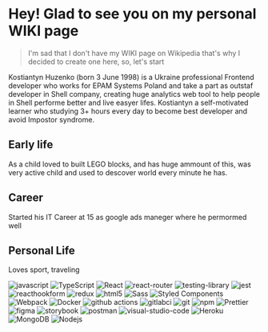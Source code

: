 # Hey! Glad to see you on my personal WIKI page
> I'm sad that I don't have my WIKI page on Wikipedia that's why I decided to create one here, so, let's start

Kostiantyn Huzenko (born 3 June 1998) is a Ukraine professional Frontend developer who works for EPAM Systems Poland and take a part as outstaf developer in Shell company, creating huge analytics web tool to help people in Shell performe better and live easyer lifes. Kostiantyn a self-motivated learner who studying 3+ hours every day to become best developer and avoid Impostor syndrome.

## Early life
As a child loved to built LEGO blocks, and has huge ammount of this, was very active child and used to descover world every minute he has.

## Career
Started his IT Career at 15 as google ads maneger where he permormed well

## Personal Life
Loves sport, traveling



<p>
  <img alt="javascript" src="https://img.shields.io/badge/javascript-%23323330.svg?style=flat-square&logo=javascript&logoColor=%23F7DF1E" />
  <img alt="TypeScript" src="https://img.shields.io/badge/-TypeScript-007ACC?style=flat-square&logo=typescript&logoColor=white" />
  
  <img alt="React" src="https://img.shields.io/badge/-React-45b8d8?style=flat-square&logo=react&logoColor=white" />
  <img alt="react-router" src="https://img.shields.io/badge/React_Router-CA4245?style=flat-square&logo=react-router&logoColor=white" />
  <img alt="testing-library" src="https://img.shields.io/badge/-TestingLibrary-%23E33332?style=flat-square&logo=testing-library&logoColor=white" />
  <img alt="jest" src="https://img.shields.io/badge/-jest-%23C21325?style=flat-square&logo=jest&logoColor=white)" />
  <img alt="reacthookform" src="https://img.shields.io/badge/React%20Hook%20Form-%23EC5990.svg?style=flat-square&logo=reacthookform&logoColor=white" />
  
  <img alt="redux" src="https://img.shields.io/badge/-Redux-764ABC?style=flat-square&logo=redux&logoColor=white" />
  
  <img alt="html5" src="https://img.shields.io/badge/-HTML5-E34F26?style=flat-square&logo=html5&logoColor=white" />
  <img alt="Sass" src="https://img.shields.io/badge/-Sass-CC6699?style=flat-square&logo=sass&logoColor=white" />
  <img alt="Styled Components" src="https://img.shields.io/badge/-Styled_Components-db7092?style=flat-square&logo=styled-components&logoColor=white" />
  
  <img alt="Webpack" src="https://img.shields.io/badge/-Webpack-8DD6F9?style=flat-square&logo=webpack&logoColor=white" /> 
  <img alt="Docker" src="https://img.shields.io/badge/-Docker-46a2f1?style=flat-square&logo=docker&logoColor=white" />
  <img alt="github actions" src="https://img.shields.io/badge/-Github_Actions-2088FF?style=flat-square&logo=github-actions&logoColor=white" />
  <img alt="gitlabci" src="https://img.shields.io/badge/gitlab%20ci-%23181717.svg?style=flat-square&logo=gitlab&logoColor=white" />
  <img alt="git" src="https://img.shields.io/badge/-Git-F05032?style=flat-square&logo=git&logoColor=white" />
  <img alt="npm" src="https://img.shields.io/badge/-NPM-CB3837?style=flat-square&logo=npm&logoColor=white" />
  <img alt="Prettier" src="https://img.shields.io/badge/-Prettier-F7B93E?style=flat-square&logo=prettier&logoColor=white" />
  
  <img alt="figma" src="https://img.shields.io/badge/figma-%23F24E1E.svg?style=flat-square&logo=figma&logoColor=white" />
  <img alt="storybook" src="https://img.shields.io/badge/-Storybook-FF4785?style=flat-square&logo=storybook&logoColor=white" />
  
  <img alt="postman" src="https://img.shields.io/badge/Postman-FF6C37?style=flat-square&logo=postman&logoColor=white" />
  <img alt="visual-studio-code" src="https://img.shields.io/badge/Visual%20Studio%20Code-0078d7.svg?style=flat-square&logo=visual-studio-code&logoColor=white" />
  
  
  <img alt="Heroku" src="https://img.shields.io/badge/-Heroku-430098?style=flat-square&logo=heroku&logoColor=white" />
  <img alt="MongoDB" src="https://img.shields.io/badge/-MongoDB-13aa52?style=flat-square&logo=mongodb&logoColor=white" />
  <img alt="Nodejs" src="https://img.shields.io/badge/-Nodejs-43853d?style=flat-square&logo=Node.js&logoColor=white" />
</p>
